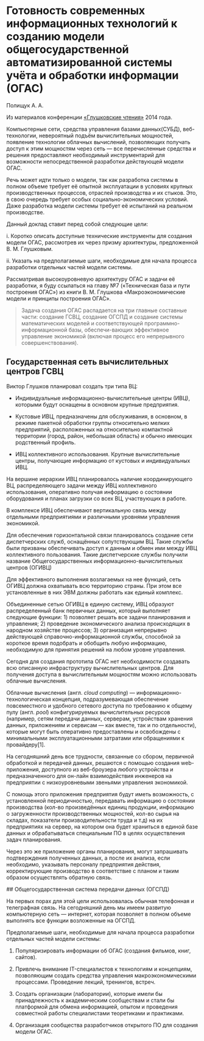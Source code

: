 # Готовность современных информационных технологий к созданию модели общегосударственной автоматизированной системы учёта и обработки информации (ОГАС)

Полищук А. А.

Из материалов конференции [«Глушковские чтения»](../index.md) 2014 года.

Компьютерные сети, средства управления базами данных(СУБД), веб-технологии, невероятный подъём вычислительных мощностей, появление технологии облачных вычислений, позволяющих получать доступ к этим мощностям через сеть — все перечисленные средства и решения предоставляют необходимый инструментарий для возможности непосредственной разработки действующей модели ОГАС.

Речь может идти только о модели, так как разработка системы в полном объеме требует её опытной эксплуатации в условиях крупных производственных процессов, отраслей производства и их стыков. Это, в свою очередь требует особых социально-экономических условий. Даже разработка модели системы требует её испытаний на реальном производстве.

Данный доклад ставит перед собой следующие цели:

i. Коротко описать доступные технические инструменты для создания модели ОГАС, рассмотрев их через призму архитектуры, предложенной В. М. Глушковым.

ii. Указать на предполагаемые шаги, необходимые для начала процесса разработки отдельных частей модели системы.

Рассматривая высокоуровневую архитектуру ОГАС и задачи её разработки, я буду ссылаться на главу №7 («Техническая база и пути построения ОГАС») из книги В. М. Глушкова «Макроэкономические модели и принципы построения ОГАС».

> Задача создания ОГАС распадается на три главные составные части: создание ГСВЦ, создание ОГСПД и создание системы математических моделей и соответствующей программно-информационной базы, обеспечи-вающих эффективное управление экономикой (включая процесс его непрерывного совершенствования).

## Государственная сеть вычислительных центров ГСВЦ

Виктор Глушков планировал создать три типа ВЦ:

* Индивидуальные информационно-вычислительные центры (ИВЦ), которыми будут оснащены в основном крупные предприятия.

* Кустовые ИВЦ, предназначены для обслуживания, в основном, в режиме пакетной обработки группы относительно мелких предприятий, расположенных на относительно компактной территории (город, район, небольшая область) и обычно имеющих родственный профиль.

* ИВЦ коллективного использования. Крупные вычислительные центры, получающие информацию от кустовых и индивидуальных ИВЦ.

На вершине иерархии ИВЦ планировалось наличие координирующего ВЦ, распределяющего задачи между ИВЦ коллективного использования, оперативно получая информацию о состоянии оборудования и планах загрузки со всех ВЦ, участвующих в работе.

В комплексе ИВЦ обеспечивают вертикальную связь между отдельными предприятиями и различными уровнями управления экономикой.

Для обеспечения горизонтальной связи планировалось создание сети диспетчерских служб, оснащённых сопутствующим ВЦ. Такие службы были призваны обеспечивать доступ к данным и обмен ими между ИВЦ коллективного пользования. Такие диспетчерские службы получили название Общегосударственных информационно-вычислительных центров (ОГИВЦ)

Для эффективного выполнения возлагаемых на нее функций, сеть ОГИВЦ должна охватывать всю территорию страны. При этом все установленные в них ЭВМ должны работать как единый комплекс.

Объединенные сетью ОГИВЦ в единую систему, ИВЦ образуют распределенный банк первичных данных, который выполняет следующие функции: 1) позволяет решать все задачи планирования и управления; 2) проведение экономического анализа происходящих в народном хозяйстве процессов; 3) организация непрерывно действующей справочно-информационной службы, способной за короткое время подобрать и обобщить любую информацию, необходимую для принятия решений на любом уровне управления.

Сегодня для создания прототипа ОГАС нет необходимости создавать всю описанную инфраструктуру вычислительных центров. Для получения доступа в вычислительным мощностям можно использовать облачные вычисления.

Облачные вычисления (англ. *cloud computing*) — информационно-технологическая концепция, подразумевающая обеспечение повсеместного и удобного сетевого доступа по требованию к общему пулу (англ. *pool*) конфигурируемых вычислительных ресурсов (например, сетям передачи данных, серверам, устройствам хранения данных, приложениям и сервисам — как вместе, так и по отдельности), которые могут быть оперативно предоставлены и освобождены с минимальными эксплуатационными затратами или обращениями к провайдеру[1].

На сегодняшний день все трудности, связанные со сбором, первичной обработкой и передачей данных, решаются с помощью создания web-приложения, доступного из веб-броузера любого устройства и предназначенного для он-лайн взаимодействия инженеров на предприятии с низкоуровневыми звеньями управления экономикой.

С помощь этого приложения предприятия будут иметь возможность, с установленной периодичностью, передавать информацию о состоянии производства (кол-во произведённых единиц продукции, информацию о загруженности производственных мощностей, кол-во сырья на складах, показатели производительности труда и т.д) на их предприятиях на сервер, на котором она будет храниться в единой базе данных и обрабатываться специальным ПО в целях осуществления задач планирования.

Через это же приложение органы планирования, могут запрашивать подтверждения полученных данных, а после их анализа, если необходимо, указывать персоналу предприятия действия, корректирующие производство в соответствие с планом и таким образом осуществлять обратную связь.

## Общегосударственная система передачи данных (ОГСПД)

На первых порах для этой цели использовалась обычная телефонная и телеграфная связь. На сегодняшний день мы имеем развитую компьютерную сеть — интернет, которая позволяет в полном объеме выполнять все функции возложенные на ОГСПД.

Предполагаемые шаги, необходимые для начала процесса разработки отдельных частей модели системы:

1. Популяризировать информации об ОГАС (создания фильмов, книг, сайтов).

2. Привлечь внимание IT-специалистов к технологиям и концепциям, позволяющим создать средства управления макроэкономическими процессами. Проведение лекций, тренингов, встреч.

3. Создать организации (лаборатории), которые имели бы принадлежность к академическим сообществам и стали бы платформой для обмена информацией, опытом и проведения совместной работы специалистами теоретиками и практиками.

4. Организация сообщества разработчиков открытого ПО для создания модели ОГАС.